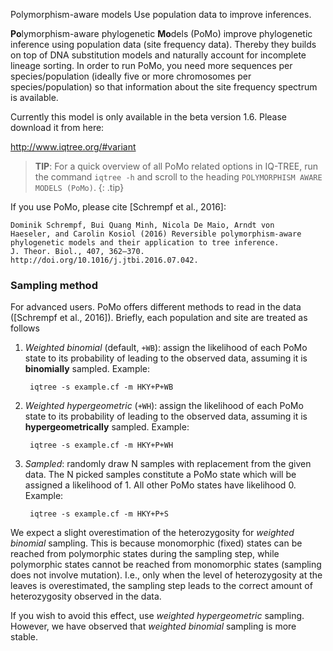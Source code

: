 Polymorphism-aware models
Use population data to improve inferences.

**Po**lymorphism-aware phylogenetic **Mo**dels (PoMo) improve phylogenetic
inference using population data (site frequency data). Thereby they builds on
top of DNA substitution models and naturally account for incomplete lineage
sorting. In order to run PoMo, you need more sequences per species/population
(ideally five or more chromosomes per species/population) so that information
about the site frequency spectrum is available.

Currently this model is only available in the beta version 1.6. Please download it from here:

<http://www.iqtree.org/#variant>

>**TIP**: For a quick overview of all PoMo related options in IQ-TREE,
>run the command `iqtree -h` and scroll to the heading `POLYMORPHISM AWARE MODELS (PoMo)`.
{: .tip}

If you use PoMo, please cite [Schrempf et al., 2016]:

    Dominik Schrempf, Bui Quang Minh, Nicola De Maio, Arndt von
    Haeseler, and Carolin Kosiol (2016) Reversible polymorphism-aware
    phylogenetic models and their application to tree inference.
    J. Theor. Biol., 407, 362–370.
    http://doi.org/10.1016/j.jtbi.2016.07.042.

### Sampling method

For advanced users. PoMo offers different methods to read in the data ([Schrempf
et al., 2016]). Briefly, each population and site are treated as follows

1. *Weighted binomial* (default, `+WB`): assign the likelihood of each PoMo
state to its probability of leading to the observed data, assuming it is
**binomially** sampled. Example:

        iqtree -s example.cf -m HKY+P+WB

2. *Weighted hypergeometric* (`+WH`): assign the likelihood of each PoMo state
to its probability of leading to the observed data, assuming it is
**hypergeometrically** sampled. Example:

        iqtree -s example.cf -m HKY+P+WH
        
3. *Sampled*: randomly draw N samples with replacement from the given data. The
N picked samples constitute a PoMo state which will be assigned a likelihood
of 1. All other PoMo states have likelihood 0. Example:

        iqtree -s example.cf -m HKY+P+S

We expect a slight overestimation of the heterozygosity for *weighted binomial*
sampling. This is because monomorphic (fixed) states can be reached from
polymorphic states during the sampling step, while polymorphic states cannot be
reached from monomorphic states (sampling does not involve mutation). I.e., only
when the level of heterozygosity at the leaves is overestimated, the sampling
step leads to the correct amount of heterozygosity observed in the data.

If you wish to avoid this effect, use *weighted hypergeometric* sampling.
However, we have observed that *weighted binomial* sampling is more stable.